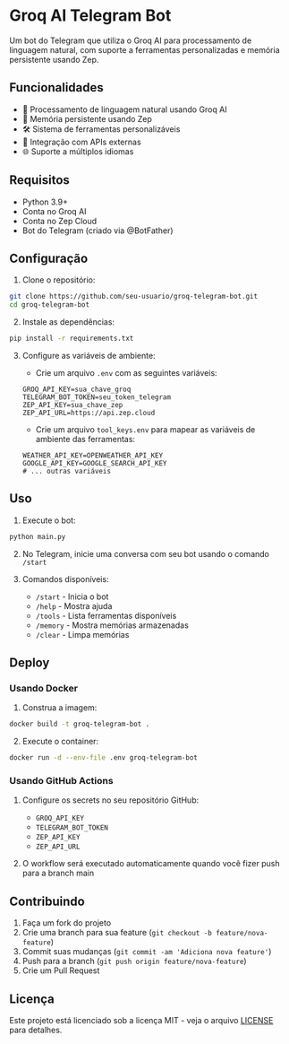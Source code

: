 # Groq AI Telegram Bot

Um bot do Telegram que utiliza o Groq AI para processamento de linguagem natural, com suporte a ferramentas personalizadas e memória persistente usando Zep.

## Funcionalidades

- 🤖 Processamento de linguagem natural usando Groq AI
- 🧠 Memória persistente usando Zep
- 🛠️ Sistema de ferramentas personalizáveis
- 🔄 Integração com APIs externas
- 🌐 Suporte a múltiplos idiomas

## Requisitos

- Python 3.9+
- Conta no Groq AI
- Conta no Zep Cloud
- Bot do Telegram (criado via @BotFather)

## Configuração

1. Clone o repositório:
```bash
git clone https://github.com/seu-usuario/groq-telegram-bot.git
cd groq-telegram-bot
```

2. Instale as dependências:
```bash
pip install -r requirements.txt
```

3. Configure as variáveis de ambiente:
   - Crie um arquivo `.env` com as seguintes variáveis:
   ```
   GROQ_API_KEY=sua_chave_groq
   TELEGRAM_BOT_TOKEN=seu_token_telegram
   ZEP_API_KEY=sua_chave_zep
   ZEP_API_URL=https://api.zep.cloud
   ```

   - Crie um arquivo `tool_keys.env` para mapear as variáveis de ambiente das ferramentas:
   ```
   WEATHER_API_KEY=OPENWEATHER_API_KEY
   GOOGLE_API_KEY=GOOGLE_SEARCH_API_KEY
   # ... outras variáveis
   ```

## Uso

1. Execute o bot:
```bash
python main.py
```

2. No Telegram, inicie uma conversa com seu bot usando o comando `/start`

3. Comandos disponíveis:
   - `/start` - Inicia o bot
   - `/help` - Mostra ajuda
   - `/tools` - Lista ferramentas disponíveis
   - `/memory` - Mostra memórias armazenadas
   - `/clear` - Limpa memórias

## Deploy

### Usando Docker

1. Construa a imagem:
```bash
docker build -t groq-telegram-bot .
```

2. Execute o container:
```bash
docker run -d --env-file .env groq-telegram-bot
```

### Usando GitHub Actions

1. Configure os secrets no seu repositório GitHub:
   - `GROQ_API_KEY`
   - `TELEGRAM_BOT_TOKEN`
   - `ZEP_API_KEY`
   - `ZEP_API_URL`

2. O workflow será executado automaticamente quando você fizer push para a branch main

## Contribuindo

1. Faça um fork do projeto
2. Crie uma branch para sua feature (`git checkout -b feature/nova-feature`)
3. Commit suas mudanças (`git commit -am 'Adiciona nova feature'`)
4. Push para a branch (`git push origin feature/nova-feature`)
5. Crie um Pull Request

## Licença

Este projeto está licenciado sob a licença MIT - veja o arquivo [LICENSE](LICENSE) para detalhes. 